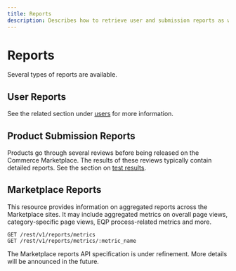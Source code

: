 ```yaml
---
title: Reports
description: Describes how to retrieve user and submission reports as well as aggregated reports across the Commerce Marketplace sites.
---
```


# Reports

Several types of reports are available.

## User Reports

See the related section under [users](users.md#user-reports) for more information.

## Product Submission Reports

Products go through several reviews before being released on the Commerce Marketplace.  The results of these reviews typically contain detailed reports.  See the section on [test results](test-results.md).

## Marketplace Reports

This resource provides information on aggregated reports across the Marketplace sites. It may include aggregated metrics on overall page views, category-specific page views, EQP process-related metrics and more.

```http
GET /rest/v1/reports/metrics
GET /rest/v1/reports/metrics/:metric_name
```

<InlineAlert variant="info" slots="text"/>

The Marketplace reports API specification is under refinement. More details will be announced in the future.
